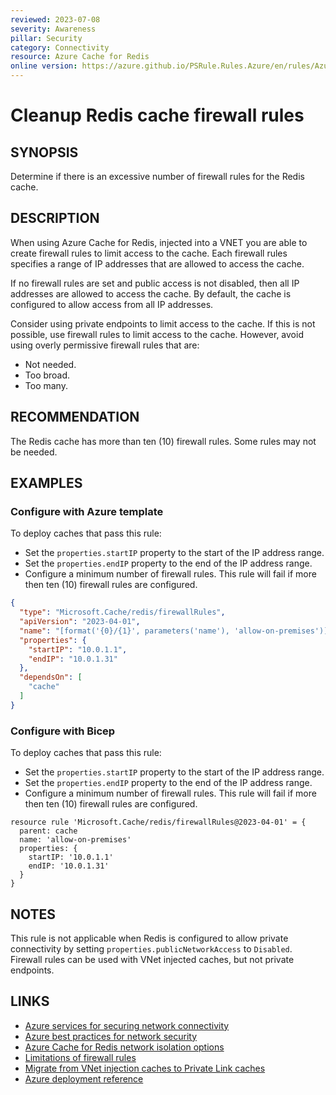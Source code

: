 ```yaml
---
reviewed: 2023-07-08
severity: Awareness
pillar: Security
category: Connectivity
resource: Azure Cache for Redis
online version: https://azure.github.io/PSRule.Rules.Azure/en/rules/Azure.Redis.FirewallRuleCount/
---
```


# Cleanup Redis cache firewall rules

## SYNOPSIS

Determine if there is an excessive number of firewall rules for the Redis cache.

## DESCRIPTION

When using Azure Cache for Redis, injected into a VNET you are able to create firewall rules to limit access to the cache.
Each firewall rules specifies a range of IP addresses that are allowed to access the cache.

If no firewall rules are set and public access is not disabled, then all IP addresses are allowed to access the cache.
By default, the cache is configured to allow access from all IP addresses.

Consider using private endpoints to limit access to the cache.
If this is not possible, use firewall rules to limit access to the cache.
However, avoid using overly permissive firewall rules that are:

- Not needed.
- Too broad.
- Too many.

## RECOMMENDATION

The Redis cache has more than ten (10) firewall rules.
Some rules may not be needed.

## EXAMPLES

### Configure with Azure template

To deploy caches that pass this rule:

- Set the `properties.startIP` property to the start of the IP address range.
- Set the `properties.endIP` property to the end of the IP address range.
- Configure a minimum number of firewall rules.
  This rule will fail if more then ten (10) firewall rules are configured.

```json
{
  "type": "Microsoft.Cache/redis/firewallRules",
  "apiVersion": "2023-04-01",
  "name": "[format('{0}/{1}', parameters('name'), 'allow-on-premises')]",
  "properties": {
    "startIP": "10.0.1.1",
    "endIP": "10.0.1.31"
  },
  "dependsOn": [
    "cache"
  ]
}
```

### Configure with Bicep

To deploy caches that pass this rule:

- Set the `properties.startIP` property to the start of the IP address range.
- Set the `properties.endIP` property to the end of the IP address range.
- Configure a minimum number of firewall rules.
  This rule will fail if more then ten (10) firewall rules are configured.

```bicep
resource rule 'Microsoft.Cache/redis/firewallRules@2023-04-01' = {
  parent: cache
  name: 'allow-on-premises'
  properties: {
    startIP: '10.0.1.1'
    endIP: '10.0.1.31'
  }
}
```

## NOTES

This rule is not applicable when Redis is configured to allow private connectivity by setting `properties.publicNetworkAccess` to `Disabled`.
Firewall rules can be used with VNet injected caches, but not private endpoints.

## LINKS

- [Azure services for securing network connectivity](https://learn.microsoft.com/azure/well-architected/security/design-network-connectivity)
- [Azure best practices for network security](https://learn.microsoft.com/azure/security/fundamentals/network-best-practices)
- [Azure Cache for Redis network isolation options](https://learn.microsoft.com/azure/azure-cache-for-redis/cache-network-isolation)
- [Limitations of firewall rules](https://learn.microsoft.com/azure/azure-cache-for-redis/cache-network-isolation#limitations-of-firewall-rules)
- [Migrate from VNet injection caches to Private Link caches](https://learn.microsoft.com/azure/azure-cache-for-redis/cache-vnet-migration)
- [Azure deployment reference](https://learn.microsoft.com/azure/templates/microsoft.cache/redis/firewallrules)

